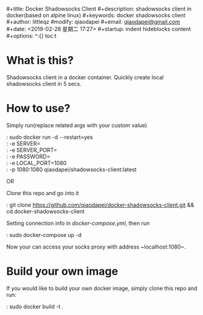 #+title: Docker Shadowsocks Client
#+description: shadowsocks client in docker(based on alpine linux)
#+keywords: docker shadowsocks client
#+author: littleqz
#modify: qiaodapei
#+email: qiaodapei@gmail.com
#+date: <2019-02-28 星期二 17:27>
#+startup: indent hideblocks content
#+options: ^:{} toc:t

# What is this?
Shadowsocks client in a docker container. Quickly create local shadowsocks client in 5 secs.

# How to use?
Simply run(replace related args with your custom value)

: sudo docker run -d --restart=yes \
:                 -e SERVER=<your-server> \
:                 -e SERVER_PORT=<port> \
:                 -e PASSWORD=<your-password> \
:                 -e LOCAL_PORT=1080 \
:                 -p 1080:1080 qiaodapei/shadowsocks-client:latest

OR

Clone this repo and go into it

: git clone https://github.com/qiaodapei/docker-shadowsocks-client.git && cd docker-shadowsocks-client

Setting connection info in *docker-compose.yml*, then run

: sudo docker-compose up -d

Now your can access your socks proxy with address ~localhost:1080~.

# Build your own image
If you would like to build your own docker image, simply clone this repo and run:

: sudo docker build -t <your-image-name> .

